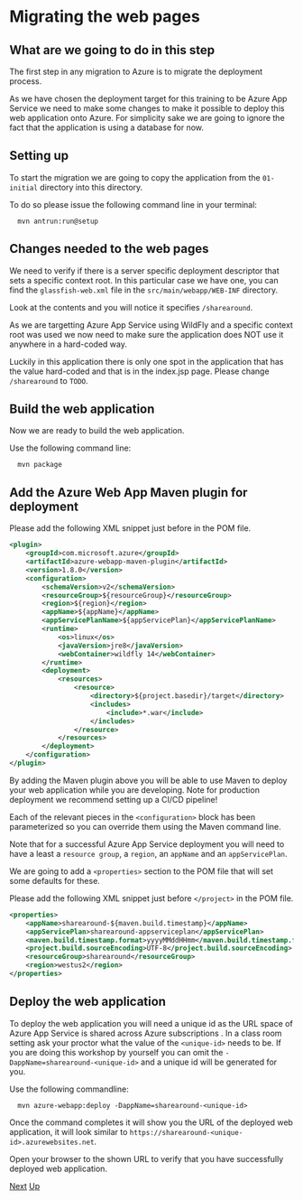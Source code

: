 # Migrating the web pages

## What are we going to do in this step

The first step in any migration to Azure is to migrate the deployment process.

As we have chosen the deployment target for this training to be Azure App Service
we need to make some changes to make it possible to deploy this web application
onto Azure. For simplicity sake we are going to ignore the fact that the
application is using a database for now.

## Setting up

To start the migration we are going to copy the application from the `01-initial`
directory into this directory. 

To do so please issue the following command line
in your terminal:

```shell
  mvn antrun:run@setup
```

## Changes needed to the web pages

We need to verify if there is a server specific deployment descriptor that sets a
specific context root. In this particular case we have one, you can find the
`glassfish-web.xml` file in the `src/main/webapp/WEB-INF` directory.

Look at the contents and you will  notice it specifies `/sharearound`.

As we are targetting Azure App Service using WildFly and a specific context root
was used we now need to make sure the application does NOT use it anywhere in a
hard-coded way.

Luckily in this application there is only one spot in the application that has the
value hard-coded and that is in the index.jsp page. Please change `/sharearound` 
to `TODO`.

## Build the web application

Now we are ready to build the web application.

Use the following command line:

```shell
  mvn package
```

## Add the Azure Web App Maven plugin for deployment

Please add the following XML snippet just before </plugins> in the POM file.

```xml
<plugin>
    <groupId>com.microsoft.azure</groupId>
    <artifactId>azure-webapp-maven-plugin</artifactId>
    <version>1.8.0</version> 
    <configuration>
        <schemaVersion>v2</schemaVersion>
        <resourceGroup>${resourceGroup}</resourceGroup>
        <region>${region}</region>
        <appName>${appName}</appName>
        <appServicePlanName>${appServicePlan}</appServicePlanName>
        <runtime>
            <os>linux</os>
            <javaVersion>jre8</javaVersion>
            <webContainer>wildfly 14</webContainer>
        </runtime>
        <deployment>
            <resources>
                <resource>
                    <directory>${project.basedir}/target</directory>
                    <includes>
                        <include>*.war</include>
                    </includes>
                </resource>
            </resources>
        </deployment>
    </configuration>
</plugin>
```

By adding the Maven plugin above you will be able to use Maven to deploy your
web application while you are developing. Note for production deployment we
recommend setting up a CI/CD pipeline!

Each of the relevant pieces in the `<configuration>` block has been parameterized
so you can override them using the Maven command line.

Note that for a successful Azure App Service deployment you will need to have a
least a `resource group`, a `region`, an `appName` and an `appServicePlan`.

We are going to add a `<properties>` section to the POM file that will set some 
defaults for these.

Please add the following XML snippet just before `</project>` in the POM file.

```xml
<properties>
    <appName>sharearound-${maven.build.timestamp}</appName>
    <appServicePlan>sharearound-appserviceplan</appServicePlan>
    <maven.build.timestamp.format>yyyyMMddHHmm</maven.build.timestamp.format>
    <project.build.sourceEncoding>UTF-8</project.build.sourceEncoding>
    <resourceGroup>sharearound</resourceGroup>
    <region>westus2</region>
</properties>
```

## Deploy the web application

To deploy the web application you will need a unique id as the URL space of
Azure App Service is shared across Azure subscriptions . In a class room setting
ask your proctor what the value of the `<unique-id>` needs to be. If you are doing
this workshop by yourself you can omit the `-DappName=sharearound-<unique-id>` and
a unique id will be generated for you.

Use the following commandline:

```shell
  mvn azure-webapp:deploy -DappName=sharearound-<unique-id>
```

Once the command completes it will show you the URL of the deployed web 
application, it will look similar to 
`https://sharearound-<unique-id>.azurewebsites.net`.

Open your browser to the shown URL to verify that you have successfully deployed
web application.

[Next](../03-migrating-database/README.md)
[Up](../README.md)
